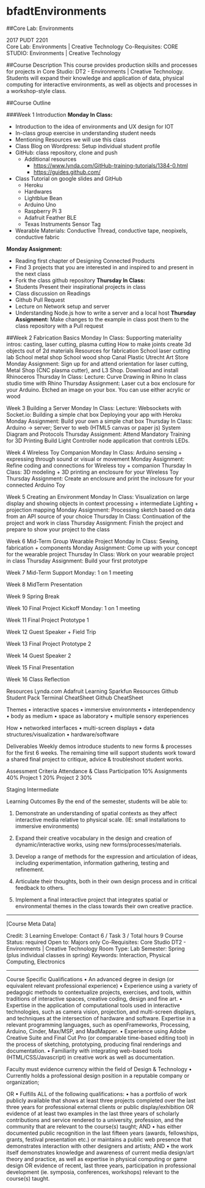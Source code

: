 # bfadtEnvironments
##Core Lab: Environments

2017 PUDT 2201  
Core Lab: Environments | Creative Technology
Co-Requisites: CORE STUDIO: Environments | Creative Technology


##Course Description
This course provides production skills and processes for projects in Core Studio: DT2 - Environments | Creative Technology. Students will expand their knowledge and application of data, physical computing for interactive environments, as well as objects and processes in a workshop-style class.


##Course Outline

###Week 1 Introduction
**Monday In Class:** 
* Introduction to the idea of environments and UX design for IOT 
* In-class group exercise in understanding student needs
* Mentioning Resources we will use this class
* Class Blog on Wordpress: Setup individual student profile
* GitHub: class repository, clone and push
	* Additional resources
		* https://www.lynda.com/GitHub-training-tutorials/1384-0.html
		* https://guides.github.com/
* Class Tutorial on google slides and GitHub
	* Heroku
	* Hardwares 
	* Lightblue Bean
	* Arduino Uno
	* Raspberry Pi 3
	* Adafruit Feather BLE
	* Texas Instruments Sensor Tag
* Wearable Materials: Conductive Thread, conductive tape, neopixels, conductive fabric

**Monday Assignment:** 
* Reading first chapter of Designing Connected Products
* Find 3 projects that you are interested in and inspired to and present in the next class
* Fork the class github repository 
**Thursday In Class:**
* Students Present their inspirational projects in class
* Class discussion on Readings
* Github Pull Request
* Lecture on Network setup and server 
* Understanding Node.js how to write a server and a local host
**Thursday Assignment:**
Make changes to the example in class post them to the class repository with a Pull request 


##Week 2 Fabrication Basics
Monday In Class: 
Supporting materiality intros: casting, laser cutting, plasma cutting
How to make joints create 3d objects out of 2d materials
Resources for fabrication 
School laser cutting lab
School metal shop
School wood shop
Canal Plastic
Utrecht Art Store
Monday Assignment: 
Sign up for and attend orientation for  laser cutting, Metal Shop (CNC plasma cutter), and L3 Shop.
Download and install Rhinoceros
Thursday In Class:
Lecture: Curve Drawing in Rhino
In class studio time with Rhino
Thursday Assignment:
Laser cut a box enclosure for your Arduino.  Etched an image on your box. You can use either acrylic or wood


Week 3 Building a Server
Monday In Class:
Lecture: Websockets with Socket.io: Building a simple chat box
Deploying your app with Heroku
Monday Assignment:
Build your own a simple chat box
Thursday In Class:
Arduino -> server; Server to web (HTML5 canvas or paper js)
System Diagram and Protocols
Thursday Assignment:
Attend Mandatory Training for 3D Printing
Build Light Controller node application that controls LEDs. 


Week 4 Wireless Toy Companion
Monday In Class: Arduino sensing + expressing through sound or visual or movement 
Monday Assignment: Refine coding and connections for Wireless toy + companion 
Thursday In Class: 3D modeling + 3D printing an enclosure for your Wireless Toy
Thursday Assignment: Create an enclosure and print the inclosure for your connected Arduino Toy


Week 5 Creating an Environment
Monday In Class:
Visualization on large display and showing objects in context
processing + intermediate Lighting + projection mapping
Monday Assignment: Processing sketch based on data from an API source of your choice
Thursday In Class: Continuation of the project and work in class
Thursday Assignment: Finish the project and prepare to show your project to the class


Week 6 Mid-Term Group Wearable Project 
Monday In Class: Sewing, fabrication + components
Monday Assignment: Come up with your concept for the wearable project
Thursday In Class: Work on your wearable project in class
Thursday Assignment: Build your first prototype 

Week 7 Mid-Term Support
Monday: 1 on 1 meeting

Week 8 MidTerm Presentation

Week 9 Spring Break 

Week 10 Final Project Kickoff 
Monday: 1 on 1 meeting

Week 11 Final Project Prototype 1 

Week 12 Guest Speaker + Field Trip

Week 13 Final Project Prototype 2 

Week 14 Guest Speaker 2 

Week 15 Final Presentation 

Week 16 Class Reflection 



Resources 
Lynda.com
Adafruit Learning
Sparkfun Resources
Github Student Pack
Terminal CheatSheet
Github CheatSheet



Themes 
	•	interactive spaces
	•	immersive environments
	•	interdependency
	•	body as medium
	•	space as laboratory
	•	multiple sensory experiences

How
	•	networked interfaces
	•	multi-screen displays
	•	data structures/visualization
	•	hardware/software

Deliverables 
Weekly demos introduce students to new forms & processes for the first 6 weeks.  The remaining time will support students work toward a shared final project to critique, advice & troubleshoot student works.  

Assessment Criteria
Attendance & Class Participation    	10%
Assignments				40%
Project 1				20%
Project 2				30%

Staging 
Intermediate

Learning Outcomes
By the end of the semester, students will be able to:

1.  Demonstrate an understanding of spatial contexts as they affect interactive media relative to physical scale. (IE: small installations to immersive environments)
2. Expand their creative vocabulary in the design and creation of dynamic/interactive works, using new forms/processes/materials. 
3. Develop a range of methods for the expression and articulation of ideas, including experimentation, information gathering, testing and refinement. 

4. Articulate their thoughts, both in their own design process and in critical feedback to others. 
5. Implement a final interactive project that integrates spatial or environmental themes in the class towards their own creative practice.  


------------------------------------------------------------------------------------------------------------------
[Course Meta Data]

Credit: 3
Learning Envelope: Contact 6 / Task 3 / Total hours 9
Course Status: required
Open to: Majors only
Co-Requisites: Core Studio DT2 - Environments | Creative Technology
Room Type: Lab
Semester: Spring (plus individual classes in spring)
Keywords: Interaction, Physical Computing, Electronics

------------------------------------------------------------------------------------------------------------------


Course Specific Qualifications 
	•	An advanced degree in design (or equivalent relevant professional experience)
	•	Experience using a variety of pedagogic methods to contextualize projects, exercises, and tools, within traditions of interactive spaces, creative coding, design and fine art. 
	•	Expertise in the application of computational tools used in interactive technologies, such as camera vision, projection, and multi-screen displays, and techniques at the intersection of hardware and software. Expertise in a relevant programming languages, such as openFrameworks, Processing, Arduino, Cinder, Max/MSP, and MadMapper.
	•	Experience using Adobe Creative Suite and Final Cut Pro (or comparable time-based editing tool) in the process of sketching, prototyping, producing final renderings and documentation. 
	•	Familiarity with integrating web-based tools (HTML/CSS/Javascript) in creative work as well as documentation.


Faculty must evidence currency within the field of Design & Technology
	•	 Currently holds a professional design position in a reputable company or organization;

OR
	•	 Fulfills ALL of the following qualifications:
	•	has a portfolio of work publicly available that shows at least three projects completed over the last three years for professional external clients or public display/exhibition OR evidence of at least two examples in the last three years of scholarly contributions and service rendered to a university, profession, and the community that are relevant to the course(s) taught;
AND
	•	has either documented public recognition in the last fifteen years (awards, fellowships, grants, festival presentation etc.) or maintains a public web presence that demonstrates interaction with other designers and artists; 
AND
	•	the work itself demonstrates knowledge and awareness of current media design/art theory and practice, as well as expertise in physical computing or game design OR evidence of recent, last three years, participation in professional development (ie. symposia,  conferences, workshops) relevant to the course(s) taught.



